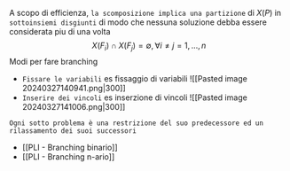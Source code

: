 A scopo di efficienza, `la scomposizione implica una partizione` di $X(P)$ in `sottoinsiemi disgiunti` di modo che nessuna soluzione debba essere considerata piu di una volta
$$X(F_i) \cap X(F_j) = \emptyset, \forall i \neq j = 1,...,n$$
Modi per fare branching
- `Fissare le variabili`
es fissaggio di variabili
![[Pasted image 20240327140941.png|300]]
- `Inserire dei vincoli`
es inserzione di vincoli
![[Pasted image 20240327141006.png|300]]

`Ogni sotto problema è una restrizione del suo predecessore ed un rilassamento dei suoi successori`

- [[PLI - Branching binario]]
- [[PLI - Branching n-ario]]

